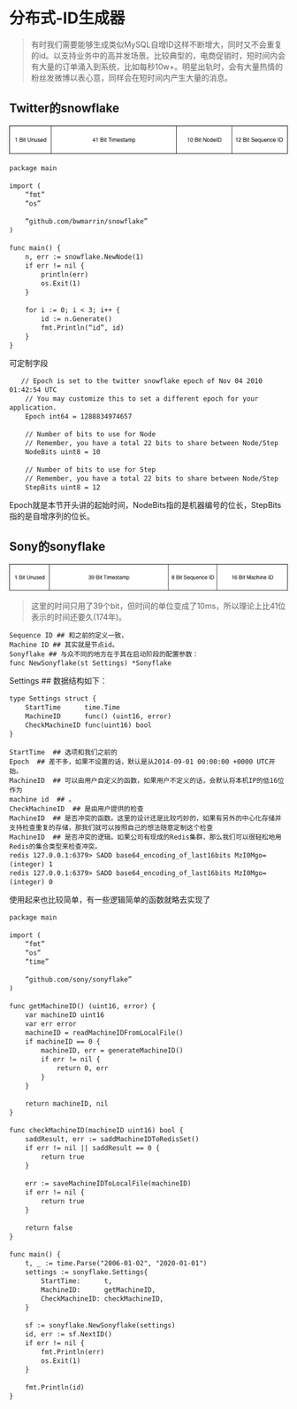 # 分布式-ID生成器
> 有时我们需要能够生成类似MySQL自增ID这样不断增大，同时又不会重复的id。以支持业务中的高并发场景。比较典型的，电商促销时，短时间内会有大量的订单涌入到系统，比如每秒10w+。明星出轨时，会有大量热情的粉丝发微博以表心意，同样会在短时间内产生大量的消息。  


## Twitter的snowflake
![](%E5%88%86%E5%B8%83%E5%BC%8F-ID%E7%94%9F%E6%88%90%E5%99%A8/ch6-snowflake-easy.png)
```
package main

import (
	“fmt”
	“os”

	“github.com/bwmarrin/snowflake”
)

func main() {
	n, err := snowflake.NewNode(1)
	if err != nil {
		println(err)
		os.Exit(1)
	}

	for i := 0; i < 3; i++ {
		id := n.Generate()
		fmt.Println(“id”, id)
	}
}
```
可定制字段
```
   // Epoch is set to the twitter snowflake epoch of Nov 04 2010 01:42:54 UTC
    // You may customize this to set a different epoch for your application.
    Epoch int64 = 1288834974657

    // Number of bits to use for Node
    // Remember, you have a total 22 bits to share between Node/Step
    NodeBits uint8 = 10

    // Number of bits to use for Step
    // Remember, you have a total 22 bits to share between Node/Step
    StepBits uint8 = 12
```
Epoch就是本节开头讲的起始时间，NodeBits指的是机器编号的位长，StepBits指的是自增序列的位长。

## Sony的sonyflake
![](%E5%88%86%E5%B8%83%E5%BC%8F-ID%E7%94%9F%E6%88%90%E5%99%A8/ch6-snoyflake.png)
> 这里的时间只用了39个bit，但时间的单位变成了10ms，所以理论上比41位表示的时间还要久(174年)。  
```
Sequence ID ## 和之前的定义一致，
Machine ID ## 其实就是节点id。
Sonyflake ## 与众不同的地方在于其在启动阶段的配置参数：
func NewSonyflake(st Settings) *Sonyflake
```
Settings ## 数据结构如下：
```
type Settings struct {
    StartTime      time.Time
    MachineID      func() (uint16, error)
    CheckMachineID func(uint16) bool
}

StartTime  ## 选项和我们之前的
Epoch  ## 差不多，如果不设置的话，默认是从2014-09-01 00:00:00 +0000 UTC开始。
MachineID  ## 可以由用户自定义的函数，如果用户不定义的话，会默认将本机IP的低16位作为
machine id  ## 。
CheckMachineID  ## 是由用户提供的检查
MachineID  ## 是否冲突的函数。这里的设计还是比较巧妙的，如果有另外的中心化存储并支持检查重复的存储，那我们就可以按照自己的想法随意定制这个检查
MachineID  ## 是否冲突的逻辑。如果公司有现成的Redis集群，那么我们可以很轻松地用Redis的集合类型来检查冲突。
redis 127.0.0.1:6379> SADD base64_encoding_of_last16bits MzI0Mgo=
(integer) 1
redis 127.0.0.1:6379> SADD base64_encoding_of_last16bits MzI0Mgo=
(integer) 0
```
使用起来也比较简单，有一些逻辑简单的函数就略去实现了
```
package main

import (
	“fmt”
	“os”
	“time”

	“github.com/sony/sonyflake”
)

func getMachineID() (uint16, error) {
	var machineID uint16
	var err error
	machineID = readMachineIDFromLocalFile()
	if machineID == 0 {
		machineID, err = generateMachineID()
		if err != nil {
			return 0, err
		}
	}

	return machineID, nil
}

func checkMachineID(machineID uint16) bool {
	saddResult, err := saddMachineIDToRedisSet()
	if err != nil || saddResult == 0 {
		return true
	}

	err := saveMachineIDToLocalFile(machineID)
	if err != nil {
		return true
	}

	return false
}

func main() {
	t, _ := time.Parse("2006-01-02", "2020-01-01")
	settings := sonyflake.Settings{
		StartTime:      t,
		MachineID:      getMachineID,
		CheckMachineID: checkMachineID,
	}

	sf := sonyflake.NewSonyflake(settings)
	id, err := sf.NextID()
	if err != nil {
		fmt.Println(err)
		os.Exit(1)
	}

	fmt.Println(id)
}
```
